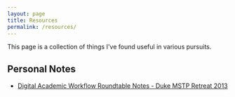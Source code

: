 ```yaml
---
layout: page
title: Resources
permalink: /resources/
---
```


This page is a collection of things I've found useful in various pursuits. 


## Personal Notes

- [Digital Academic Workflow Roundtable Notes - Duke MSTP Retreat 2013](/assets/resources/mstp-workflow-notes-2013)